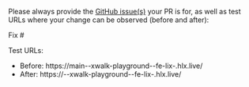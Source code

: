 Please always provide the [GitHub issue(s)](../issues) your PR is for, as well as test URLs where your change can be observed (before and after):

Fix #<gh-issue-id>

Test URLs:
- Before: https://main--xwalk-playground--fe-lix-.hlx.live/
- After: https://<branch>--xwalk-playground--fe-lix-.hlx.live/
